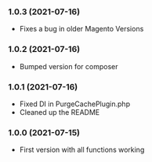 ### 1.0.3 (2021-07-16)

  * Fixes a bug in older Magento Versions
  
### 1.0.2 (2021-07-16)

  * Bumped version for composer

### 1.0.1 (2021-07-16)

  * Fixed DI in PurgeCachePlugin.php
  * Cleaned up the README

### 1.0.0 (2021-07-15)

  * First version with all functions working

